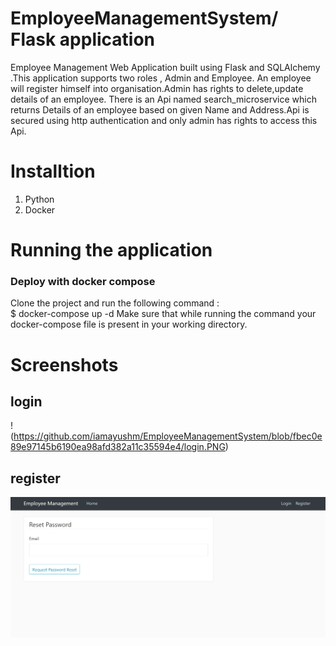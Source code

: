 # EmployeeManagementSystem/ Flask application
Employee Management Web Application built using Flask and SQLAlchemy .This application supports two roles , Admin and Employee. An employee will register himself into organisation.Admin has rights to delete,update details of an employee.
There is an Api named search_microservice which returns Details of an employee based on given Name and Address.Api is secured using http authentication and only admin has rights to access this Api.

# Installtion
1) Python
2) Docker

# Running the application
### Deploy with docker compose
Clone the project and run the following command : <br/>
$ docker-compose up -d
Make sure that while running the command your docker-compose file is present in your working directory.

# Screenshots

## login
  
!(https://github.com/iamayushm/EmployeeManagementSystem/blob/fbec0e89e97145b6190ea98afd382a11c35594e4/login.PNG)

## register

![GitHub Logo](https://github.com/iamayushm/EmployeeManagementSystem/blob/18a605eb62b4c90898db922a41646b164959e63f/ResetPassword.PNG)




